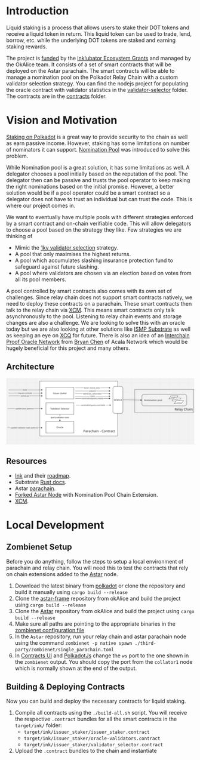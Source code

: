 # Introduction

Liquid staking is a process that allows users to stake their DOT tokens and receive a liquid token in return. This
liquid token can be used to trade, lend, borrow, etc. while the underlying DOT tokens are staked and earning staking
rewards.

The project
is [funded](https://github.com/use-inkubator/Ecosystem-Grants/blob/master/applications/OkAlice-Liquid-Staking.md) by
the [ink!ubator Ecosystem Grants](https://github.com/use-inkubator/Ecosystem-Grants) and managed by the OkAlice team.
It consists of a set of smart contracts that will be deployed on the Astar parachain. The smart contracts will be able
to manage a nomination pool on the Polkadot Relay Chain with a custom validator selection strategy. You can find the
nodejs project for populating the oracle contract with validator statistics in
the [validator-selector](validator-selector) folder. The contracts are in the [contracts](contracts) folder.

# Vision and Motivation

[Staking on Polkadot](https://wiki.polkadot.network/docs/maintain-guides-how-to-nominate-polkadot) is a great way to
provide security to the chain as well as earn passive income. However, staking has some limitations on number of
nominators it can support. [Nomination Pool](https://wiki.polkadot.network/docs/learn-nomination-pools) was introduced
to solve this problem.

While Nomination pool is a great solution, it has some limitations as well. A delegator chooses a pool initially
based on the reputation of the pool. The delegator then can be passive and trusts the pool operator to keep making the
right nominations based on the initial promise. However, a better solution would be if a pool operator could be a smart
contract so a delegator does not have to trust an individual but can trust the code. This is where our project comes in.

We want to eventually have multiple pools with different strategies enforced by a smart contract and on-chain verifiable
code. This will allow delegators to choose a pool based on the strategy they like. Few strategies we are thinking of

- Mimic the [1kv validator selection](https://wiki.polkadot.network/docs/thousand-validators) strategy.
- A pool that only maximises the highest returns.
- A pool which accumulates slashing insurance protection fund to safeguard against future slashing.
- A pool where validators are chosen via an election based on votes from all its pool members.

A pool controlled by smart contracts also comes with its own set of challenges. Since relay chain does not support
smart contracts natively, we need to deploy these contracts on a parachain. These smart contracts then talk to the
relay chain via [XCM](https://paritytech.github.io/xcm-docs/). This means smart contracts only talk asynchronously to
the pool. Listening to relay chain events and storage changes are also a challenge. We are looking to solve this with an
oracle today but we are also looking at other solutions
like [ISMP Substrate](https://github.com/polytope-labs/ismp-substrate) as well as keeping an eye
on [XCQ](https://forum.polkadot.network/t/xcm-as-a-standard-for-reading-and-interacting-with-parachains/266/19) for
future. There is also an idea of
an [Interchain Proof Oracle Network](https://forum.polkadot.network/t/interchain-proof-oracle-network/653)
from [Bryan Chen](https://github.com/xlc) of Acala Network which would be hugely beneficial for this project and many
others.

## Architecture

![image](artefacts/assets/liquid-staking-arch.png)

## Resources

- [Ink](https://use.ink/) and their [roadmap](https://github.com/orgs/paritytech/projects/27/views/19).
- Substrate [Rust docs](https://paritytech.github.io/substrate/master/substrate/index.html).
- Astar [parachain](https://github.com/AstarNetwork/Astar).
- [Forked Astar Node](https://github.com/ok-Alice/Astar) with Nomination Pool Chain Extension.
- [XCM](https://paritytech.github.io/xcm-docs/).

# Local Development

## Zombienet Setup

Before you do anything, follow the steps to setup a local environment of parachain and relay chain.
You will need this to test the contracts that rely on chain extensions added to
the [Astar](https://github.com/ok-Alice/Astar) node.

1. Download the latest binary from [polkadot](https://github.com/paritytech/polkadot/releases) or clone the repository
   and build it manually using `cargo build --release`
2. Clone the [astar-frame](https://github.com/ok-Alice/astar-frame) repository from okAlice and build the project
   using `cargo build --release`
3. Clone the [Astar](https://github.com/ok-Alice/Astar) repository from okAlice and build the project
   using `cargo build --release`
4. Make sure all paths are pointing to the appropriate binaries in
   the [zombienet configuration file](https://github.com/ok-Alice/Astar/blob/master/third-party/zombienet/single_parachain.toml)
5. In the `Astar` repository, run your relay chain and astar parachain node using the
   command `zombienet -p native spawn ./third-party/zombienet/single_parachain.toml`
6. In [Contracts UI](https://contracts-ui.substrate.io)
   and [PolkadotJs](https://cloudflare-ipfs.com/ipns/dotapps.io/#/explorer) change the `ws` port to the one shown in
   the `zombienet` output. You should copy the port from the `collator1` node which is normally shown at the end of the
   output.

## Building & Deploying Contracts

Now you can build and deploy the necessary contracts for liquid staking.

1. Compile all contracts using the `./build-all.sh` script.
   You will receive the respective `.contract` bundles for all the smart contracts in the `target/ink/` folder:
    - `target/ink/issuer_staker/issuer_staker.contract`
    - `target/ink/issuer_staker/oracle-validators.contract`
    - `target/ink/issuer_staker/validator_selector.contract`
2. Upload the `.contract` bundles to the chain and instantiate
